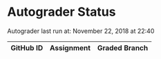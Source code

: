 # Autograder Status
Autograder last run at: November 22, 2018 at 22:40

| GitHub ID | Assignment | Graded Branch |
|-----------|------------|---------------|
